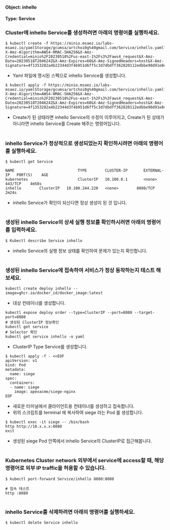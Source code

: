 
#### Object: inhello
#### Type: Service

### Cluster에 inhello Service를 생성하려면 아래의 명령어를 실행하세요.

```
$ kubectl create -f https://minio.msaez.io/labs-msaez.io/yamlStorage/gcumsa/artchoi0g%40gmail.com/Service/inhello.yaml?X-Amz-Algorithm=AWS4-HMAC-SHA256&X-Amz-Credential=minio%2F20230518%2Fus-east-1%2Fs3%2Faws4_request&X-Amz-Date=20230518T204624Z&X-Amz-Expires=60&X-Amz-SignedHeaders=host&X-Amz-Signature=4f1353282a4b22344d3f4b951d6ff5c3d7dbdff362820112edbbe98d91e84cab
```
- Yaml 파일에 명시된 스펙으로 inhello Service를 생성합니다.  

```
$ kubectl apply -f https://minio.msaez.io/labs-msaez.io/yamlStorage/gcumsa/artchoi0g%40gmail.com/Service/inhello.yaml?X-Amz-Algorithm=AWS4-HMAC-SHA256&X-Amz-Credential=minio%2F20230518%2Fus-east-1%2Fs3%2Faws4_request&X-Amz-Date=20230518T204624Z&X-Amz-Expires=60&X-Amz-SignedHeaders=host&X-Amz-Signature=4f1353282a4b22344d3f4b951d6ff5c3d7dbdff362820112edbbe98d91e84cab
```
- Create가 된 상태라면 inhello Service의 수정이 이루어지고, Create가 된 상태가 아니라면 inhello Service를 Create 해주는 명령어입니다.
#

### inhello Service가 정상적으로 생성되었는지 확인하시려면 아래의 명령어를 실행하세요.

```
$ kubectl get Service

NAME                            TYPE        CLUSTER-IP       EXTERNAL-IP   PORT(S)    AGE
kubernetes                      ClusterIP   10.100.0.1       <none>        443/TCP    4m58s
inhello        ClusterIP   10.100.244.220   <none>        8080/TCP   2m24s

```
- inhello Service가 확인이 되신다면 정상 생성이 된 것 입니다.
#

### 생성된 inhello Service의 상세 실행 정보를 확인하시려면 아래의 명령어를 입력하세요.

```
$ Kubectl describe Service inhello
```
- inhello Service의 실행 정보 상태를 확인하여 문제가 있는지 확인합니다.
#

### 생성된 inhello Service에 접속하여 서비스가 정상 동작하는지 테스트 해보세요.

```
kubectl create deploy inhello --image=ghcr.io/docker_id/docker_image:latest
```
- 대상 컨테이너를 생성합니다.  

```
kubectl expose deploy order --type=ClusterIP --port=8080 --target-port=8080
# 생성된 ClusterIP 정보확인
kubectl get service 
# Selector 확인
kubectl get service inhello -o yaml
```
- ClusterIP Type Service를 생성합니다.

```
$ kubectl apply -f - <<EOF
apiVersion: v1
kind: Pod
metadata:
  name: siege
spec:
  containers:
  - name: siege
    image: apexacme/siege-nginx
EOF
```
- 새로운 터미널에서 클라이언트용 컨테이너를 생성하고 접속합니다.
- 위의 스크립트를 terminal 에 복사하여 siege 라는 Pod 를 생성합니다.  

```
$ kubectl exec -it siege -- /bin/bash
http http://10.x.x.x:8080
exit
```
- 생성된 siege Pod 안쪽에서 inhello Service의 ClusterIP로 접근해봅니다.
#

### Kubernetes Cluster network 외부에서 service에 access할 때, 해당 명령어로 외부 IP traffic을 허용할 수 있습니다.

```
$ kubectl port-forward Service/inhello 8080:8080

# 접속 테스트
http :8080
```
#

### inhello Service를 삭제하려면 아래의 명령어를 실행하세요.

```
$ kubectl delete Service inhello
```
#

